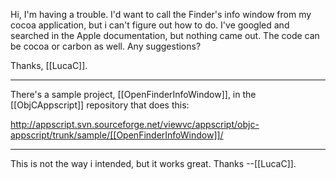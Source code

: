 Hi,
I'm having a trouble. I'd want to call the Finder's info window from my cocoa application, but i can't figure out how to do.
I've googled and searched in the Apple documentation, but nothing came out.
The code can be cocoa or carbon as well.
Any suggestions?

Thanks,
[[LucaC]].

----

There's a sample project, [[OpenFinderInfoWindow]], in the [[ObjCAppscript]] repository that does this:

http://appscript.svn.sourceforge.net/viewvc/appscript/objc-appscript/trunk/sample/[[OpenFinderInfoWindow]]/

----

This is not the way i intended, but it works great.  Thanks --[[LucaC]].